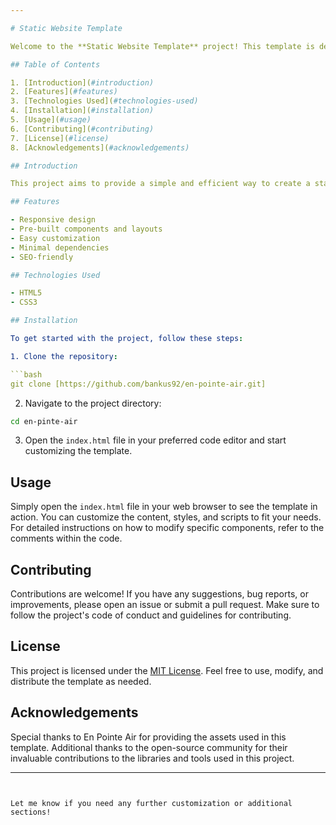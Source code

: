 ```yaml
---

# Static Website Template

Welcome to the **Static Website Template** project! This template is designed to help you quickly build and deploy a static website using assets from En Pointe Air.

## Table of Contents

1. [Introduction](#introduction)
2. [Features](#features)
3. [Technologies Used](#technologies-used)
4. [Installation](#installation)
5. [Usage](#usage)
6. [Contributing](#contributing)
7. [License](#license)
8. [Acknowledgements](#acknowledgements)

## Introduction

This project aims to provide a simple and efficient way to create a static website using HTML and CSS The template includes various assets, such as images, styles, and scripts, sourced from En Pointe Air. By using this template, you can focus on customizing the content and layout to fit your needs without worrying about the underlying structure.

## Features

- Responsive design
- Pre-built components and layouts
- Easy customization
- Minimal dependencies
- SEO-friendly

## Technologies Used

- HTML5
- CSS3

## Installation

To get started with the project, follow these steps:

1. Clone the repository:

```bash
git clone [https://github.com/bankus92/en-pointe-air.git]
```

2. Navigate to the project directory:

```bash
cd en-pinte-air
```

3. Open the `index.html` file in your preferred code editor and start customizing the template.

## Usage

Simply open the `index.html` file in your web browser to see the template in action. You can customize the content, styles, and scripts to fit your needs. For detailed instructions on how to modify specific components, refer to the comments within the code.

## Contributing

Contributions are welcome! If you have any suggestions, bug reports, or improvements, please open an issue or submit a pull request. Make sure to follow the project's code of conduct and guidelines for contributing.

## License

This project is licensed under the [MIT License](LICENSE). Feel free to use, modify, and distribute the template as needed.

## Acknowledgements

Special thanks to En Pointe Air for providing the assets used in this template. Additional thanks to the open-source community for their invaluable contributions to the libraries and tools used in this project.

---
```


Let me know if you need any further customization or additional sections!
